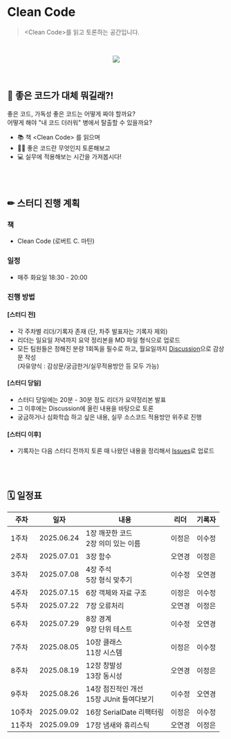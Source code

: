 # Clean Code
> \<Clean Code\>를 읽고 토론하는 공간입니다.

<br/>

<p align="center">
  <img src="https://github.com/user-attachments/assets/918082aa-17ca-4096-9f7e-bbca6263993c">
</p>
<br/>
  
🤔 좋은 코드가 대체 뭐길래?!
---
좋은 코드, 가독성 좋은 코드는 어떻게 짜야 할까요?   
어떻게 해야 "내 코드 더러워" 병에서 탈출할 수 있을까요?  

- 📚 책 \<Clean Code\> 를 읽으며
- 🤷‍♀ 좋은 코드란 무엇인지 토론해보고
- 💻 실무에 적용해보는 시간을 가져봅시다!

<br/><br/>

✏ 스터디 진행 계획
---
### 책
- Clean Code (로버트 C. 마틴)

### 일정
- 매주 화요일 18:30 - 20:00

### 진행 방법
#### [스터디 전]
- 각 주차별 리더/기록자 존재 (단, 차주 발표자는 기록자 제외)
- 리더는 일요일 저녁까지 요약 정리본을 MD 파일 형식으로 업로드
- 모든 팀원들은 정해진 분량 1회독을 필수로 하고, 월요일까지 [Discussion](https://github.com/watermelon-study-2025/clean-code/discussions)으로 감상문 작성     
  (자유양식 : 감상문/궁금한거/실무적용방안 등 모두 가능)
#### [스터디 당일]
- 스터디 당일에는 20분 - 30분 정도 리더가 요약정리본 발표
- 그 이후에는 Discussion에 올린 내용을 바탕으로 토론
- 궁금하거나 심화학습 하고 싶은 내용, 실무 소스코드 적용방안 위주로 진행
#### [스터디 이후]
- 기록자는 다음 스터디 전까지 토론 때 나왔던 내용을 정리해서 [Issues](https://github.com/watermelon-study-2025/clean-code/issues)로 업로드

<br/><br/>

🗓 일정표
---
|주차|일자|내용|리더|기록자|
|-----|----------|------------------|---------|---------|
|1주차|2025.06.24|1장 깨끗한 코드</br>2장 의미 있는 이름|이정은|이수정|
|2주차|2025.07.01|3장 함수|오연경|이정은|
|3주차|2025.07.08|4장 주석</br>5장 형식 맞추기|이수정|오연경|
|4주차|2025.07.15|6장 객체와 자료 구조|이정은|이수정|
|5주차|2025.07.22|7장 오류처리|오연경|이정은|
|6주차|2025.07.29|8장 경계</br>9장 단위 테스트|이수정|오연경|
|7주차|2025.08.05|10장 클래스</br>11장 시스템|이정은|이수정|
|8주차|2025.08.19|12장 창발성</br>13장 동시성|오연경|이정은|
|9주차|2025.08.26|14장 점진적인 개선</br>15장 JUnit 들여다보기|이수정|오연경|
|10주차|2025.09.02|16장 SerialDate 리팩터링|이정은|이수정|
|11주차|2025.09.09|17장 냄새와 휴리스틱|오연경|이정은|
